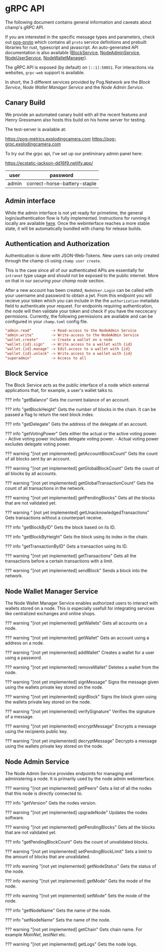 # gRPC API

The following document contains general information and caveats about champ's gRPC API.

If you are interested in the specific message types and parameters, check out [pog-proto](https://pog.network/proto/) which contains all `proto` service definitions and prebuilt libraries for rust, typescript and javascript. An auto-generated API documentation is also available ([BlockService](https://pog.network/proto/proto/block/), [NodeAdminService](https://pog.network/proto/proto/node_admin/), [NodeUserService](https://pog.network/proto/proto/node_user/), [NodeWalletManager](https://pog.network/proto/proto/node_wallet_manager/)).

The gRPC API is exposed (by default) on `[::1]:50051`. For interactions via websites, `grpc-web` support is available.

In short, the 3 different services provided by Pog.Network are the _Block Service_, _Node Wallet Manager Service_ and the _Node Admin Service_.

## Canary Build

We provide an automated canary build with all the recent features and Henry Gressmann also hosts this build on his home server for testing.

The test-server is available at:

https://pog-metrics.explodingcamera.com
https://pog-grpc.explodingcamera.com

To try out the grpc api, I've set up our preliminary admin panel here:

https://ecstatic-jackson-dd16f9.netlify.app/

| user  | password                     |
| ----- | ---------------------------- |
| admin | correct-horse-battery-staple |

## Admin interface

While the admin interface is not yet ready for primetime, the general login/authentication flow is fully implemented. Instructions for running it locally are available [here](https://github.com/pognetwork/catjam). Once the webinterface reaches a more stable state, it will be automatically bundled with champ for release builds.

## Authentication and Authorization

Authentication is done with JSON-Web-Tokens. New users can only created through the champ cli using `champ user create`.

This is the case since all of our authenticated APIs are essentially for `intranet` type usage and should not be exposed to the public internet. More on that in our _securing your champ node_ section.

After a new account has been created, `NodeUser.Login` can be called with your username and password to obtain a jwt.
From this endpoint you will recieve your token which you can include in the the `authorization` metadata field to authenticate your request. For endpoints requiring authentication, the node will then validate your token and check if you have the neccecary permisions. Currently, the following permissions are available and can be configured in your `champ.toml` config file.

```ini
"admin.read"         -> Read-access to the NodeAdmin Service
"admin.write"        -> Write-access to the NodeAdmin Service
"wallet.create"      -> Create a wallet on a node
"wallet.{id}.sign"   -> Write.access to a wallet with {id}
"wallet.{id}.manage" -> Edit.access to a wallet with {id}
"wallet.{id}.unlock" -> Write.access to a wallet with {id}
"superadmin"         -> Access to all
```

## Block Service

The Block Service acts as the public interface of a node which external applications that, for example, a user's wallet talks to.

<!-- prettier-ignore -->
??? info "getBalance"
    Gets the current balance of an account.

<!-- prettier-ignore -->
??? info "getBlockHeight"
    Gets the number of blocks in the chain. It can be passed a flag to return the next block index.

<!-- prettier-ignore -->
??? info "getDelegate"
    Gets the address of the delegate of an account.

<!-- prettier-ignore -->
??? info "getVotingPower"
    Gets either the actual or the active voting power.
    - Active voting power includes delegate voting power.
    - Actual voting power excludes delegate voting power.

<!-- prettier-ignore -->
??? warning "[not yet implemented] getAccountBlockCount"
    Gets the count of all blocks sent by an account.

<!-- prettier-ignore -->
??? warning "[not yet implemented] getGlobalBlockCount"
    Gets the count of all blocks by all accounts.

<!-- prettier-ignore -->
??? warning "[not yet implemented] getGlobalTransactionCount"
    Gets the count of all transactions in the network.

<!-- prettier-ignore -->
??? warning "[not yet implemented] getPendingBlocks"
    Gets all the blocks that are not validated yet.

<!-- prettier-ignore -->
??? warning " [not yet implemented] getUnacknowledgedTransactions"
    Gets transactions without a counterpart receive.

<!-- prettier-ignore -->
??? info "getBlockByID"
    Gets the block based on its ID.

<!-- prettier-ignore -->
??? info "getBlockByHeight"
    Gets the block using its index in the chain.

<!-- prettier-ignore -->
??? info "getTransactionByID"
    Gets a transaction using its  ID.

<!-- prettier-ignore -->
??? warning "[not yet implemented] getTransactions"
    Gets all the transactions before a certain transactions with a limit.

<!-- prettier-ignore -->
??? warning "[not yet implemented] sendBlock"
    Sends a block into the network.

## Node Wallet Manager Service

The Node Wallet Manager Service enables authorized users to interact with wallets stored on a node. This is especially usefull for integrating services like centralized exchanges and online shops.

<!-- prettier-ignore -->
??? warning "[not yet implemented] getWallets"
    Gets all accounts on a node.

<!-- prettier-ignore -->
??? warning "[not yet implemented] getWallet"
    Gets an account using a address on a node.

<!-- prettier-ignore -->
??? warning "[not yet implemented] addWallet"
    Creates a wallet for a user using a password.

<!-- prettier-ignore -->
??? warning "[not yet implemented] removeWallet"
    Deletes a wallet from the node.

<!-- prettier-ignore -->
??? warning "[not yet implemented] signMessage"
    Signs the message given using the wallets private key stored on the node.

<!-- prettier-ignore -->
??? warning "[not yet implemented] signBlock"
    Signs the block given using the wallets private key stored on the node.

<!-- prettier-ignore -->
??? warning "[not yet implemented] verifySignature"
    Verifies the signature of a message.

<!-- prettier-ignore -->
??? warning "[not yet implemented] encryptMessage"
    Encrypts a message using the recipients public key.

<!-- prettier-ignore -->
??? warning "[not yet implemented] decryptMessage"
    Decrypts a message using the wallets private key stored on the node.

## Node Admin Service

The Node Admin Service provides endpoints for managing and administering a node. It is primarily used by the node admin webinterface.

<!-- prettier-ignore -->
??? warning "[not yet implemented] getPeers"
    Gets a list of all the nodes that this node is directly connected to.

<!-- prettier-ignore -->
??? info "getVersion"
    Gets the nodes version.

<!-- prettier-ignore -->
??? warning "[not yet implemented] upgradeNode"
    Updates the nodes software.

<!-- prettier-ignore -->
??? warning "[not yet implemented] getPendingBlocks"
    Gets all the blocks that are not validated yet.

<!-- prettier-ignore -->
??? info "getPendingBlockCount"
    Gets the count of unvalidated blocks.

<!-- prettier-ignore -->
??? warning "[not yet implemented] setPendingBlockLimit"
    Sets a limit to the amount of blocks that are unvalidated.

<!-- prettier-ignore -->
??? info warning "[not yet implemented] getNodeStatus"
    Gets the status of the node.

<!-- prettier-ignore -->
??? info warning "[not yet implemented] getMode"
    Gets the mode of the node.

<!-- prettier-ignore -->
??? info warning "[not yet implemented] setMode"
    Sets the mode of the node.

<!-- prettier-ignore -->
??? info "getNodeName"
    Gets the name of the node.

<!-- prettier-ignore -->
??? info "setNodeName"
    Sets the name of the node.

<!-- prettier-ignore -->
??? warning "[not yet implemented] getChain"
    Gets chain name. For example _MainNet_, _testNet_ etc.

<!-- prettier-ignore -->
??? warning "[not yet implemented] getLogs"
    Gets the node logs.
